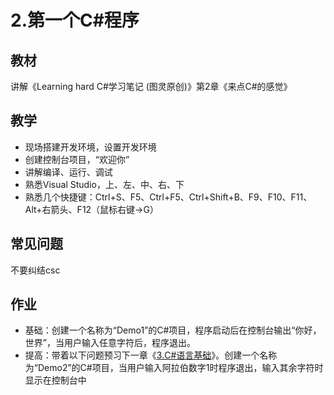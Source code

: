 # 2.第一个C#程序

## 教材
讲解《Learning hard C#学习笔记 (图灵原创)》第2章《来点C#的感觉》

## 教学
- 现场搭建开发环境，设置开发环境
- 创建控制台项目，“欢迎你”
- 讲解编译、运行、调试
- 熟悉Visual Studio，上、左、中、右、下
- 熟悉几个快捷键：Ctrl+S、F5、Ctrl+F5、Ctrl+Shift+B、F9、F10、F11、Alt+右箭头、F12（鼠标右键->G）

## 常见问题
不要纠结csc

## 作业
- 基础：创建一个名称为“Demo1”的C#项目，程序启动后在控制台输出“你好，世界”，当用户输入任意字符后，程序退出。
- 提高：带着以下问题预习下一章《[3.C#语言基础](../3.C%23语言基础/)》。创建一个名称为“Demo2”的C#项目，当用户输入阿拉伯数字1时程序退出，输入其余字符时显示在控制台中
